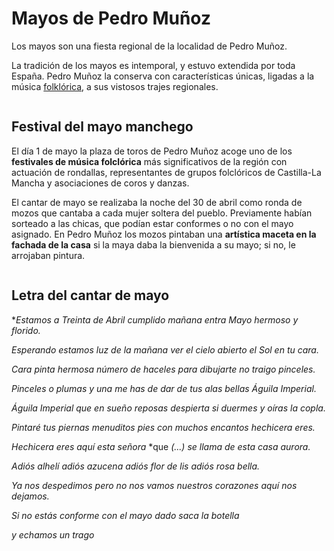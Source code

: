 # Mayos de Pedro Muñoz

Los mayos son una fiesta regional de la localidad de Pedro Muñoz.

La tradición de los mayos es intemporal, y estuvo extendida por toda España. Pedro Muñoz la conserva con características únicas, ligadas a la música [folklórica](https://www.google.com/search?q=folklorica&rlz=1C1CHBF_esES1015ES1015&oq=folklorica&aqs=chrome..69i57j0i512j0i10i512j46i512j0i10i512l2j0i512l2j0i10i512l2.5163j1j7&sourceid=chrome&ie=UTF-8), a sus vistosos trajes regionales.

![]()

## Festival del mayo manchego

El día 1 de mayo la plaza de toros de Pedro Muñoz acoge uno de los **festivales de música folclórica** más significativos de la región con actuación de rondallas, representantes de grupos folclóricos de Castilla-La Mancha y asociaciones de coros y danzas.

El cantar de mayo se realizaba la noche del 30 de abril como ronda de mozos que cantaba a cada mujer soltera del pueblo. Previamente habían sorteado a las chicas, que podían estar conformes o no con el mayo asignado. En Pedro Muñoz los mozos pintaban una **artística maceta en la fachada de la casa** si la maya daba la bienvenida a su mayo; si no, le arrojaban pintura.

![]()

## Letra del cantar de mayo

**Estamos a Treinta*
*de Abril cumplido*
*mañana entra Mayo*
*hermoso y florido.*

*Esperando estamos*
*luz de la mañana*
*ver el cielo abierto*
*el Sol en tu cara.*

*Cara pinta hermosa*
*número de haceles*
*para dibujarte*
*no traigo pinceles.*

*Pinceles o plumas*
*y una me has de dar*
*de tus alas bellas*
*Águila Imperial.*

*Águila Imperial*
*que en sueño reposas*
*despierta si duermes*
*y oíras la copla.*

*Pintaré tus piernas*
*menuditos pies*
*con muchos encantos*
*hechicera eres.*

*Hechicera eres*
*aquí esta señora*
*que *(...) se llama*
*de esta casa aurora.*

*Adiós alhelí*
*adiós azucena*
*adiós flor de lis*
*adiós rosa bella.*

*Ya nos despedimos*
*pero no nos vamos*
*nuestros corazones*
*aquí nos dejamos.*

*Si no estás conforme*
*con el mayo dado*
*saca la botella*

*y echamos un trago*